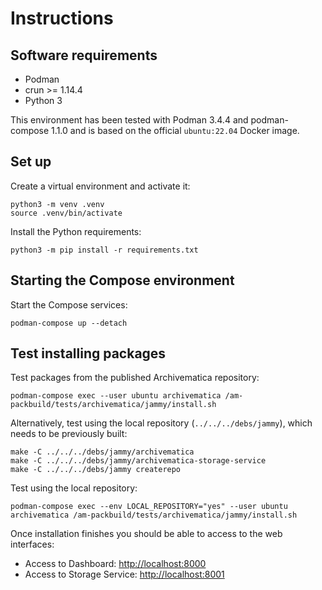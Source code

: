 # Instructions

## Software requirements

- Podman
- crun >= 1.14.4
- Python 3

This environment has been tested with Podman 3.4.4 and podman-compose 1.1.0
and is based on the official `ubuntu:22.04` Docker image.

## Set up

Create a virtual environment and activate it:

```shell
python3 -m venv .venv
source .venv/bin/activate
```

Install the Python requirements:

```shell
python3 -m pip install -r requirements.txt
```

## Starting the Compose environment

Start the Compose services:

```shell
podman-compose up --detach
```

## Test installing packages

Test packages from the published Archivematica repository:

```shell
podman-compose exec --user ubuntu archivematica /am-packbuild/tests/archivematica/jammy/install.sh
```

Alternatively, test using the local repository (`../../../debs/jammy`), which
needs to be previously built:

```shell
make -C ../../../debs/jammy/archivematica
make -C ../../../debs/jammy/archivematica-storage-service
make -C ../../../debs/jammy createrepo
```

Test using the local repository:

```shell
podman-compose exec --env LOCAL_REPOSITORY="yes" --user ubuntu archivematica /am-packbuild/tests/archivematica/jammy/install.sh
```

Once installation finishes you should be able to access to the web interfaces:

- Access to Dashboard: <http://localhost:8000>
- Access to Storage Service: <http://localhost:8001>

